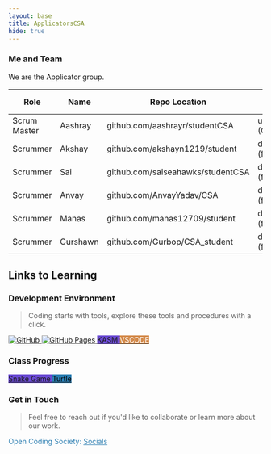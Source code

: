 ```yaml
---
layout: base
title: ApplicatorsCSA
hide: true
---
```


### Me and Team

We are the Applicator group.


| Role         | Name     | Repo Location                       | Stream                | Repo Name |
|--------------|----------|-------------------------------------|-----------------------|-----------|
| Scrum Master | Aashray  | github.com/aashrayr/studentCSA      | upstream (OCS fork)     | student1  |
| Scrummer     | Akshay   | github.com/akshayn1219/student           | downstream (fork)   | student1  |
| Scrummer     | Sai      | github.com/saiseahawks/studentCSA   | downstream (fork)     | student1  |
| Scrummer     | Anvay    | github.com/AnvayYadav/CSA           | downstream (fork)     | student1  |
| Scrummer     | Manas    | github.com/manas12709/student       | downstream (fork)     | student1  |
| Scrummer     | Gurshawn | github.com/Gurbop/CSA_student       | downstream (fork)     | student1  |




## Links to Learning

### Development Environment

> Coding starts with tools, explore these tools and procedures with a click.

<a href="https://github.com/Open-Coding-Society/student">
    <img src="https://img.shields.io/badge/GitHub-181717?logo=github&logoColor=white" alt="GitHub">
</a>
<a href="https://open-coding-society.github.io/student">
    <img src="https://img.shields.io/badge/GitHub%20Pages-327FC7?logo=github&logoColor=white" alt="GitHub Pages">
</a>
<a href="https://kasm.opencodingsociety.com/" class="button small" style="background-color: #6b4bd3ff">
    KASM
</a>
<a href="https://vscode.dev/" class="button small" style="background-color: #d38a4bff">
    <span style="color: #FFFFFF">VSCODE</span>
</a>

<br>

### Class Progress

<a href="{{site.baseurl}}/snake" class="button small" style="background-color: #6b4bd3ff">
    Snake Game
</a>
<a href="{{site.baseurl}}/turtle" class="button small" style="background-color: #2A7DB1">
    <span style="color: #000000">Turtle</span>
</a>

<br>

<!-- Contact Section -->
### Get in Touch

> Feel free to reach out if you'd like to collaborate or learn more about our work.

<p style="color: #2A7DB1;">Open Coding Society: <a href="https://opencodingsociety.com" style="color: #2A7DB1; text-decoration: underline;">Socials</a></p>
